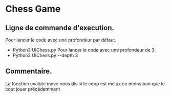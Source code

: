 # Chess Game
## Ligne de commande d'execution.
Pour lancer le code avec une profondeur par défaut.
- Python3 UIChess.py
Pour lancer le code avec une profondeur de 3.
- Python3 UIChess.py --depth 3  


## Commentaire.
La fonction evalute move nous dis si le coup est meiux ou moins bon que le cout jouer précédemment 
